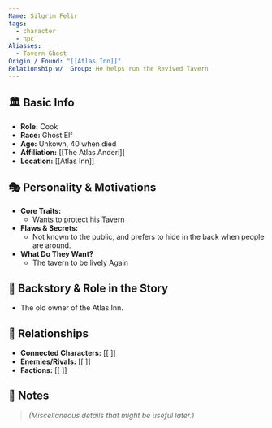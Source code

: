 ```yaml
---
Name: Silgrim Felir
tags:
  - character
  - npc
Aliasses:
  - Tavern Ghost
Origin / Found: "[[Atlas Inn]]"
Relationship w/  Group: He helps run the Revived Tavern
---
```

## 🏛️ Basic Info
- **Role:** Cook
- **Race:**  Ghost Elf
- **Age:**  Unkown, 40 when died
- **Affiliation:** [[The Atlas Anderi]]  
- **Location:** [[Atlas Inn]]  

## 🎭 Personality & Motivations
- **Core Traits:**  
	- Wants to protect his Tavern
- **Flaws & Secrets:**  
	- Not known to the public, and prefers to hide in the back when people are around.
- **What Do They Want?**  
	- The tavern to be lively Again

## 📖 Backstory & Role in the Story
- The old owner of the Atlas Inn.

## 🔗 Relationships
- **Connected Characters:** [[ ]]
- **Enemies/Rivals:** [[ ]]
- **Factions:** [[ ]]

## 📝 Notes
> *(Miscellaneous details that might be useful later.)*  

